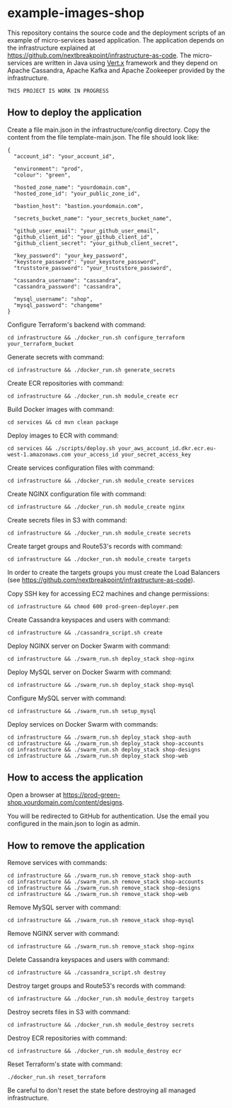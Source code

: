 # example-images-shop

This repository contains the source code and the deployment scripts of an example of micro-services based application. The application depends on the infrastructure explained at https://github.com/nextbreakpoint/infrastructure-as-code. The micro-services are written in Java using [Vert.x](https://vertx.io) framework and they depend on Apache Cassandra, Apache Kafka and Apache Zookeeper provided by the infrastructure.

    THIS PROJECT IS WORK IN PROGRESS

## How to deploy the application

Create a file main.json in the infrastructure/config directory. Copy the content from the file template-main.json. The file should look like:

    {
      "account_id": "your_account_id",

      "environment": "prod",
      "colour": "green",

      "hosted_zone_name": "yourdomain.com",
      "hosted_zone_id": "your_public_zone_id",

      "bastion_host": "bastion.yourdomain.com",

      "secrets_bucket_name": "your_secrets_bucket_name",

      "github_user_email": "your_github_user_email",
      "github_client_id": "your_github_client_id",
      "github_client_secret": "your_github_client_secret",

      "key_password": "your_key_password",
      "keystore_password": "your_keystore_password",
      "truststore_password": "your_truststore_password",

      "cassandra_username": "cassandra",
      "cassandra_password": "cassandra",

      "mysql_username": "shop",
      "mysql_password": "changeme"
    }

Configure Terraform's backend with command:

    cd infrastructure && ./docker_run.sh configure_terraform your_terraform_bucket

Generate secrets with command:

    cd infrastructure && ./docker_run.sh generate_secrets

Create ECR repositories with command:

    cd infrastructure && ./docker_run.sh module_create ecr

Build Docker images with command:

    cd services && cd mvn clean package

Deploy images to ECR with command:

    cd services && ./scripts/deploy.sh your_aws_account_id.dkr.ecr.eu-west-1.amazonaws.com your_access_id your_secret_access_key

Create services configuration files with command:

    cd infrastructure && ./docker_run.sh module_create services

Create NGINX configuration file with command:

    cd infrastructure && ./docker_run.sh module_create nginx

Create secrets files in S3 with command:

    cd infrastructure && ./docker_run.sh module_create secrets

Create target groups and Route53's records with command:

    cd infrastructure && ./docker_run.sh module_create targets

In order to create the targets groups you must create the Load Balancers (see https://github.com/nextbreakpoint/infrastructure-as-code).

Copy SSH key for accessing EC2 machines and change permissions:

    cd infrastructure && chmod 600 prod-green-deployer.pem

Create Cassandra keyspaces and users with command:

    cd infrastructure && ./cassandra_script.sh create

Deploy NGINX server on Docker Swarm with command:

    cd infrastructure && ./swarm_run.sh deploy_stack shop-nginx

Deploy MySQL server on Docker Swarm with command:

    cd infrastructure && ./swarm_run.sh deploy_stack shop-mysql

Configure MySQL server with command:

    cd infrastructure && ./swarm_run.sh setup_mysql

Deploy services on Docker Swarm with commands:

    cd infrastructure && ./swarm_run.sh deploy_stack shop-auth
    cd infrastructure && ./swarm_run.sh deploy_stack shop-accounts
    cd infrastructure && ./swarm_run.sh deploy_stack shop-designs
    cd infrastructure && ./swarm_run.sh deploy_stack shop-web

## How to access the application

Open a browser at https://prod-green-shop.yourdomain.com/content/designs.

You will be redirected to GitHub for authentication. Use the email you configured in the main.json to login as admin.

## How to remove the application

Remove services with commands:

    cd infrastructure && ./swarm_run.sh remove_stack shop-auth
    cd infrastructure && ./swarm_run.sh remove_stack shop-accounts
    cd infrastructure && ./swarm_run.sh remove_stack shop-designs
    cd infrastructure && ./swarm_run.sh remove_stack shop-web

Remove MySQL server with command:

    cd infrastructure && ./swarm_run.sh remove_stack shop-mysql

Remove NGINX server with command:

    cd infrastructure && ./swarm_run.sh remove_stack shop-nginx

Delete Cassandra keyspaces and users with command:

    cd infrastructure && ./cassandra_script.sh destroy

Destroy target groups and Route53's records with command:

    cd infrastructure && ./docker_run.sh module_destroy targets

Destroy secrets files in S3 with command:

    cd infrastructure && ./docker_run.sh module_destroy secrets

Destroy ECR repositories with command:

    cd infrastructure && ./docker_run.sh module_destroy ecr

Reset Terraform's state with command:

    ./docker_run.sh reset_terraform

Be careful to don't reset the state before destroying all managed infrastructure.
